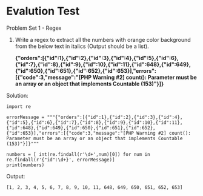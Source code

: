 # **Evalution Test**

Problem Set 1 - Regex

1. Write a regex to extract all the numbers with orange color background from the below text in italics (Output should be a list).

   **{"orders":[{"id":1},{"id":2},{"id":3},{"id":4},{"id":5},{"id":6},{"id":7},{"id":8},{"id":9},{"id":10},{"id":11},{"id":648},{"id":649},{"id":650},{"id":651},{"id":652},{"id":653}],"errors":[{"code":3,"message":"[PHP Warning #2] count(): Parameter must be an array or an object that implements Countable (153)"}]}**

Solution:

```
import re

errorMessage = """{"orders":[{"id":1},{"id":2},{"id":3},{"id":4},{"id":5},{"id":6},{"id":7},{"id":8},{"id":9},{"id":10},{"id":11},{"id":648},{"id":649},{"id":650},{"id":651},{"id":652},{"id":653}],"errors":[{"code":3,"message":"[PHP Warning #2] count(): Parameter must be an array or an object that implements Countable (153)"}]}"""

numbers = [ int(re.findall(r'\d+',num)[0]) for num in re.findall(r'{"id":\d+}', errorMessage)]
print(numbers)
```

Output:

```
[1, 2, 3, 4, 5, 6, 7, 8, 9, 10, 11, 648, 649, 650, 651, 652, 653]

```

